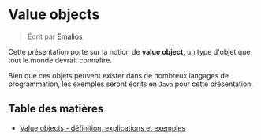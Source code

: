 # Value objects

> Écrit par [Emalios](https://github.com/Emalios)

Cette présentation porte sur la notion de **value object**, un type d'objet que tout le monde devrait connaître.

Bien que ces objets peuvent exister dans de nombreux langages de programmation, les exemples seront écrits en `Java` pour cette présentation.

## Table des matières

- [Value objects - définition, explications et exemples](fr/VALUE_OBJECTS.MD)
